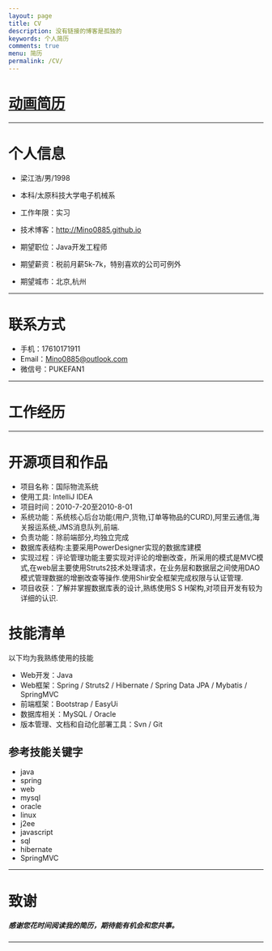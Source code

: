 ```yaml
---
layout: page
title: CV
description: 没有链接的博客是孤独的
keywords: 个人简历
comments: true
menu: 简历
permalink: /CV/
---
```

# [动画简历](https://mino0885.github.io/CV.html)

----------

# 个人信息

 - 梁江浩/男/1998 
 - 本科/太原科技大学电子机械系 
 - 工作年限：实习
 - 技术博客：http://Mino0885.github.io
 
 - 期望职位：Java开发工程师
 - 期望薪资：税前月薪5k-7k，特别喜欢的公司可例外
 - 期望城市：北京,杭州

---

# 联系方式

- 手机：17610171911
- Email：Mino0885@outlook.com
- 微信号：PUKEFAN1

---

# 工作经历


---

# 开源项目和作品

- 项目名称：国际物流系统
- 使用工具: IntelliJ IDEA
- 项目时间：2010-7-20至2010-8-01
- 系统功能：系统核心后台功能(用户,货物,订单等物品的CURD),阿里云通信,海关报运系统,JMS消息队列,前端.
- 负责功能：除前端部分,均独立完成
- 数据库表结构:主要采用PowerDesigner实现的数据库建模
- 实现过程：评论管理功能主要实现对评论的增删改查，所采用的模式是MVC模式,在web层主要使用Struts2技术处理请求，在业务层和数据层之间使用DAO模式管理数据的增删改查等操作.使用Shir安全框架完成权限与认证管理.
- 项目收获：了解并掌握数据库表的设计,熟练使用S S H架构,对项目开发有较为详细的认识.


# 技能清单


以下均为我熟练使用的技能

- Web开发：Java
- Web框架：Spring / Struts2 / Hibernate / Spring Data JPA / Mybatis / SpringMVC
- 前端框架：Bootstrap / EasyUi
- 数据库相关：MySQL / Oracle
- 版本管理、文档和自动化部署工具：Svn / Git

## 参考技能关键字

- java
- spring
- web
- mysql
- oracle
- linux
- j2ee
- javascript
- sql
- hibernate
- SpringMVC

---

# 致谢
##### 感谢您花时间阅读我的简历，期待能有机会和您共事。


----------

